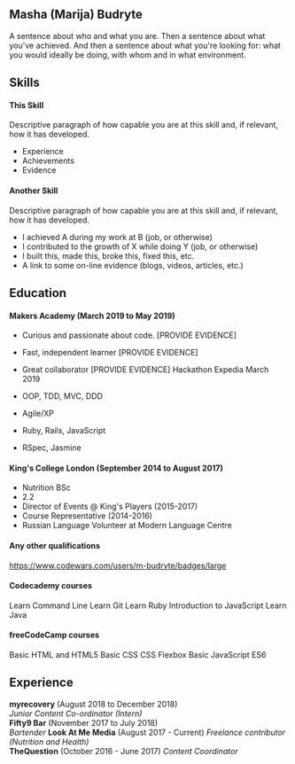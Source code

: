## Masha (Marija) Budryte

A sentence about who and what you are. Then a sentence about what you've achieved. And then a sentence about what you're looking for: what you would ideally be doing, with whom and in what environment.

## Skills

#### This Skill

Descriptive paragraph of how capable you are at this skill and, if relevant, how it has developed.

- Experience
- Achievements
- Evidence

#### Another Skill

Descriptive paragraph of how capable you are at this skill and, if relevant, how it has developed.

- I achieved A during my work at B (job, or otherwise)
- I contributed to the growth of X while doing Y (job, or otherwise)
- I built this, made this, broke this, fixed this, etc.
- A link to some on-line evidence (blogs, videos, articles, etc.)

## Education

#### Makers Academy (March 2019 to May 2019)

- Curious and passionate about code. [PROVIDE EVIDENCE]
- Fast, independent learner [PROVIDE EVIDENCE]
- Great collaborator [PROVIDE EVIDENCE]
Hackathon Expedia March 2019

- OOP, TDD, MVC, DDD
- Agile/XP
- Ruby, Rails, JavaScript
- RSpec, Jasmine

#### King's College London (September 2014 to August 2017)

- Nutrition BSc
- 2.2
- Director of Events @ King's Players (2015-2017)
- Course Representative (2014-2016)
- Russian Language Volunteer at Modern Language Centre

#### Any other qualifications

https://www.codewars.com/users/m-budryte/badges/large

#### Codecademy courses
Learn Command Line
Learn Git
Learn Ruby
Introduction to JavaScript
Learn Java

#### freeCodeCamp courses
Basic HTML and HTML5
Basic CSS
CSS Flexbox
Basic JavaScript
ES6

## Experience

**myrecovery** (August 2018 to December 2018)    
*Junior Content Co-ordinator (Intern)*  
**Fifty9 Bar** (November 2017 to July 2018)   
*Bartender*
**Look At Me Media** (August 2017 - Current)
*Freelance contributor (Nutrition and Health)*  
**TheQuestion** (October 2016 - June 2017)
*Content Coordinator*
